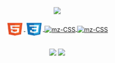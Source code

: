##

<div align="center"> <!-- Stats -->
  <a href="https://github.com/matheuszem">
  <img height="200em" src="https://github-readme-stats.vercel.app/api?username=matheuszem&show_icons=true&theme=github_dark&include_all_commits=true&count_private=true"/>
  <!-- <img height="120em" src="https://github-readme-stats.vercel.app/api/top-langs/?username=matheuszem&layout=compact&langs_count=7&theme=github_dark"/> -->
</div>

  <!-- Linguagens -->
<div style="display: inline_block" align ="center"><br>
  <!-- <img align="center" alt="mz-Js" height="30" width="40" src="https://raw.githubusercontent.com/devicons/devicon/master/icons/javascript/javascript-plain.svg"> -->
  <!-- <img align="center" alt="mz-Ts" height="30" width="40" src="https://raw.githubusercontent.com/devicons/devicon/master/icons/typescript/typescript-plain.svg"> -->
  <!-- <img align="center" alt="mz-React" height="30" width="40" src="https://raw.githubusercontent.com/devicons/devicon/master/icons/react/react-original.svg"> -->
  <img align="center" alt="mz-HTML" height="30" width="40" src="https://raw.githubusercontent.com/devicons/devicon/master/icons/html5/html5-original.svg">
  <img align="center" alt="mz-CSS" height="30" width="40" src="https://raw.githubusercontent.com/devicons/devicon/master/icons/css3/css3-original.svg">
  <img align="center" alt="mz-CSS" height="30" width="40" src="https://cdn.jsdelivr.net/gh/devicons/devicon/icons/photoshop/photoshop-plain.svg">
  <img align="center" alt="mz-CSS" height="30" width="40" src="https://cdn.jsdelivr.net/gh/devicons/devicon/icons/rstudio/rstudio-original.svg">
  <!-- <img align="center" alt="mz-Python" height="30" width="40" src="https://raw.githubusercontent.com/devicons/devicon/master/icons/python/python-original.svg">-->
</div>
  
  ##
 
<div align="center">
  <a href = "mailto:matheuszemdamas@gmail.com"><img src="https://img.shields.io/badge/Gmail-D14836?style=for-the-badge&logo=gmail&logoColor=white" target="_blank"></a>
  <a href="https://www.linkedin.com/in/matheuszemdamas" target="_blank"><img src="https://img.shields.io/badge/-LinkedIn-%230077B5?style=for-the-badge&logo=linkedin&logoColor=white" target="_blank"></a> 
 
</div>

